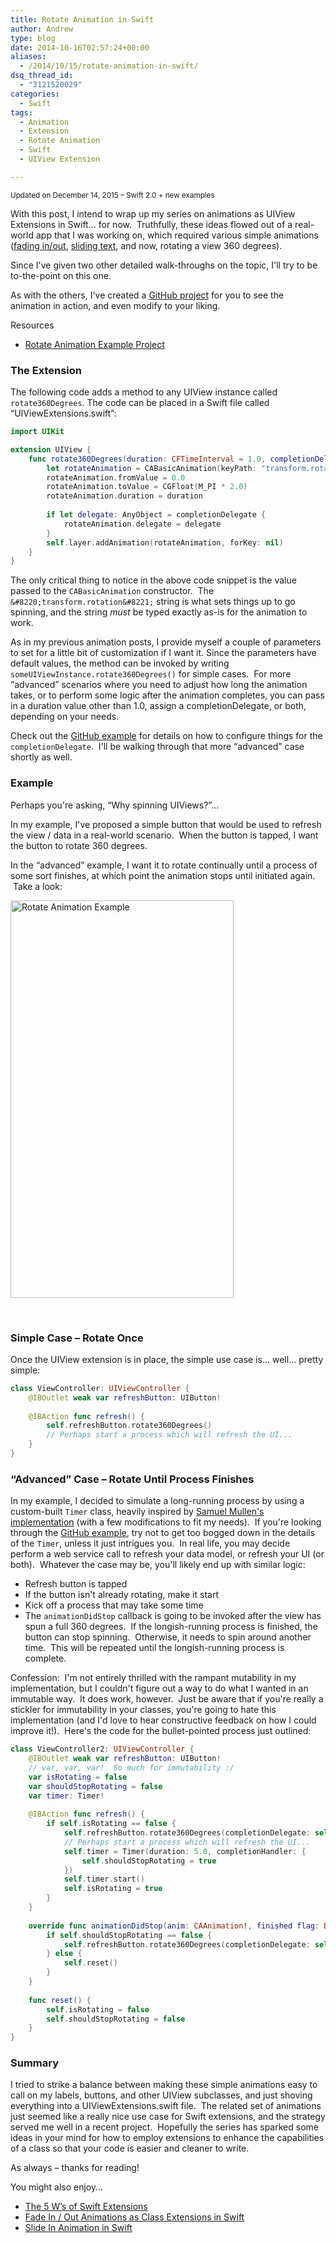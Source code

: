 ```yaml
---
title: Rotate Animation in Swift
author: Andrew
type: blog
date: 2014-10-16T02:57:24+00:00
aliases:
  - /2014/10/15/rotate-animation-in-swift/
dsq_thread_id:
  - "3121520029"
categories:
  - Swift
tags:
  - Animation
  - Extension
  - Rotate Animation
  - Swift
  - UIView Extension

---
```

<small>Updated on December 14, 2015 – Swift 2.0 + new examples</small>

With this post, I intend to wrap up my series on&nbsp;animations as UIView Extensions in Swift&#8230; for now. &nbsp;Truthfully, these ideas flowed out of a real-world app that I was working on, which required various simple animations (<a title="Fade In / Out Animations as Class Extensions in Swift" href="http://www.andrewcbancroft.com/2014/07/27/fade-in-out-animations-as-class-extensions-with-swift/" target="_blank">fading in/out</a>, <a title="Slide In Animation in Swift" href="http://www.andrewcbancroft.com/2014/09/24/slide-in-animation-in-swift/" target="_blank">sliding text</a>, and now, rotating a view&nbsp;360 degrees).

Since I've given two other detailed walk-throughs on the topic, I'll try to be to-the-point on this one.

As with the others, I've created a [GitHub project][1] for you to see the animation in action, and even&nbsp;modify to your liking.

<div class="resources">
  <div class="resources-header">
    Resources
  </div>
  
  <ul class="resources-content">
    <li>
      <i class="fa fa-github fa-lg"></i> <a title="GitHub - SwiftRotateAnimation" href="https://github.com/andrewcbancroft/SwiftRotateAnimation">Rotate Animation Example Project</a>
    </li>
  </ul>
</div>

<a name="the-extension" class="jump-target"></a>

### The Extension

The following code adds a method to any UIView instance called `rotate360Degrees`. The code can be placed in a Swift file called &#8220;UIViewExtensions.swift&#8221;:

```swift
import UIKit

extension UIView {
    func rotate360Degrees(duration: CFTimeInterval = 1.0, completionDelegate: AnyObject? = nil) {
        let rotateAnimation = CABasicAnimation(keyPath: "transform.rotation")
        rotateAnimation.fromValue = 0.0
        rotateAnimation.toValue = CGFloat(M_PI * 2.0)
        rotateAnimation.duration = duration
        
        if let delegate: AnyObject = completionDelegate {
            rotateAnimation.delegate = delegate
        }
        self.layer.addAnimation(rotateAnimation, forKey: nil)
    }
}
```

The only critical&nbsp;thing to notice in the above code snippet is the value passed to the `CABasicAnimation`&nbsp;constructor. &nbsp;The `&#8220;transform.rotation&#8221;`&nbsp;string is what sets things up to go spinning, and the string&nbsp;_must_ be typed exactly as-is for the animation to work.

As in my previous animation posts, I provide myself a couple of parameters to set for a little bit of customization if I want it.&nbsp;Since the parameters&nbsp;have default values, the method can be invoked by writing `someUIViewInstance.rotate360Degrees()`&nbsp;for simple cases. &nbsp;For more &#8220;advanced&#8221; scenarios where you need to adjust how long the animation takes, or to perform some logic&nbsp;after the animation completes, you can pass in a duration value other than 1.0, assign a completionDelegate, or both, depending on your needs.

Check out the <a title="GitHub - SwiftRotateAnimation" href="https://github.com/andrewcbancroft/SwiftRotateAnimation" target="_blank">GitHub example</a> for details on how to configure things for the `completionDelegate`. &nbsp;I'll be walking through that more &#8220;advanced&#8221; case shortly as well.

<a name="example" class="jump-target"></a>

### Example

Perhaps you're asking, &#8220;Why spinning UIViews?&#8221;&#8230;

In my example, I've proposed&nbsp;a simple button that would be used to refresh the view / data in a real-world scenario. &nbsp;When the button is tapped, I want the button to rotate 360 degrees.

In the &#8220;advanced&#8221; example, I want it to rotate continually until a process of some sort finishes, at which point the animation stops until initiated again. &nbsp;Take a look:

[<img class="size-full wp-image-5661 aligncenter" src="https://www.andrewcbancroft.com/wp-content/uploads/2014/10/RotateAnimationExample.gif" alt="Rotate Animation Example" width="357" height="636" />][2]

&nbsp;

<a name="rotate-once" class="jump-target"></a>

### Simple Case – Rotate Once

Once the UIView extension is in place, the simple use case is&#8230; well&#8230; pretty simple:

```swift
class ViewController: UIViewController {
    @IBOutlet weak var refreshButton: UIButton!
    
    @IBAction func refresh() {
        self.refreshButton.rotate360Degrees()
        // Perhaps start a process which will refresh the UI...
    }
}
```

<a name="advanced" class="jump-target"></a>

### &#8220;Advanced&#8221; Case – Rotate Until Process Finishes

In my&nbsp;example, I decided to simulate a long-running process by using a custom-built `Timer`&nbsp;class, heavily inspired by <a title="Samuel Mullen - Using Swift Closures with NSTimer" href="http://www.samuelmullen.com/2014/07/using-swifts-closures-with-nstimer" target="_blank">Samuel Mullen's implementation</a> (with a few modifications to fit my needs). &nbsp;If you're looking through the <a title="GitHub - SwiftRotateAnimation" href="https://github.com/andrewcbancroft/SwiftRotateAnimation" target="_blank">GitHub example</a>, try not to&nbsp;get too bogged down in the details of the `Timer`, unless it just intrigues you. &nbsp;In real life, you may decide perform a web service call to refresh your data model, or refresh your UI (or both). &nbsp;Whatever the case may be, you'll likely end up with similar logic:

  * Refresh button is tapped
  * If the button isn't already rotating, make it start
  * Kick off a process that may take some time
  * The `animationDidStop`&nbsp;callback is going to be invoked after the view has spun a full 360 degrees. &nbsp;If the longish-running process is finished, the button can stop spinning. &nbsp;Otherwise, it needs to spin around another time. &nbsp;This will be repeated until the longish-running process is complete.

Confession: &nbsp;I'm not entirely thrilled with the rampant mutability in my implementation, but I couldn't figure out a way to do what I wanted in an immutable way. &nbsp;It does work, however. &nbsp;Just be aware that if you're really a stickler for immutability in your classes, you're going to hate this implementation (and I'd love to hear constructive feedback&nbsp;on how I could improve it!). &nbsp;Here's the code for the bullet-pointed process just outlined:

```swift
class ViewController2: UIViewController {
    @IBOutlet weak var refreshButton: UIButton!
    // var, var, var!  So much for immutability :/
    var isRotating = false
    var shouldStopRotating = false
    var timer: Timer!
    
    @IBAction func refresh() {
        if self.isRotating == false {
            self.refreshButton.rotate360Degrees(completionDelegate: self)
            // Perhaps start a process which will refresh the UI...
            self.timer = Timer(duration: 5.0, completionHandler: {
                self.shouldStopRotating = true
            })
            self.timer.start()
            self.isRotating = true
        }
    }
    
    override func animationDidStop(anim: CAAnimation!, finished flag: Bool) {
        if self.shouldStopRotating == false {
            self.refreshButton.rotate360Degrees(completionDelegate: self)
        } else {
            self.reset()
        }
    }
    
    func reset() {
        self.isRotating = false
        self.shouldStopRotating = false
    }
}
```

<a name="summary" class="jump-target"></a>

### Summary

I tried to strike a balance between making these simple animations easy to call on my labels, buttons, and other&nbsp;UIView subclasses, and just shoving everything into a UIViewExtensions.swift file. &nbsp;The related set of animations just seemed like a really nice use case for Swift extensions, and the strategy served me well in a recent project. &nbsp;Hopefully the series has sparked some ideas in your mind for how to employ extensions to enhance the capabilities of a class so that your code is easier and cleaner to write.

As always – thanks for reading!  
<a name="related" class="jump-target"></a>

<div class="resources">
  <div class="resources-header">
    You might also enjoy&#8230;
  </div>
  
  <ul class="resources-content">
    <li>
      <i class="fa fa-angle-right"></i> <a title="The 5 W’s of Swift Extensions" href="http://www.andrewcbancroft.com/2014/11/03/the-5-ws-of-swift-extensions/">The 5 W’s of Swift Extensions</a>
    </li>
    <li>
      <i class="fa fa-angle-right"></i> <a title="Fade In / Out Animations as Class Extensions in Swift" href="http://www.andrewcbancroft.com/2014/07/27/fade-in-out-animations-as-class-extensions-with-swift/" target="_blank">Fade In / Out Animations as Class Extensions in Swift</a>
    </li>
    <li>
      <i class="fa fa-angle-right"></i> <a title="Slide In Animation in Swift" href="http://www.andrewcbancroft.com/2014/09/24/slide-in-animation-in-swift/" target="_blank">Slide In Animation in Swift</a>
    </li>
  </ul>
</div>

<a name="share" class="jump-target"></a>

 [1]: https://github.com/andrewcbancroft/SwiftRotateAnimation "GitHub - SwiftRotateAnimation"
 [2]: https://www.andrewcbancroft.com/wp-content/uploads/2014/10/RotateAnimationExample.gif